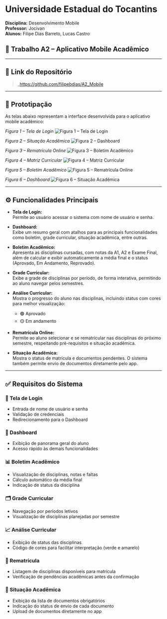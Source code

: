 # Universidade Estadual do Tocantins
**Disciplina:** Desenvolvimento Mobile  
**Professor:** Jocivan  
**Alunos:** Filipe Dias Barreto, Lucas Castro

## 📌 Trabalho A2 – Aplicativo Mobile Acadêmico

---

## 🔗 Link do Repositório
> _https://github.com/filipebdias/A2_Mobile

---

## 🧪 Prototipação

As telas abaixo representam a interface desenvolvida para o aplicativo mobile acadêmico:

*Figura 1 – Tela de Login*
![Figura 1 – Tela de Login](assets/images/imagem1.png)  

*Figura 2 – Situação Acadêmica*
![Figura 2 – Dashboard](assets/images/imagem2.png)  

*Figura 3 – Rematrícula Online*
![Figura 3 – Boletim Acadêmico](assets/images/imagem3.png)  

*Figura 4 – Matriz Curricular*
![Figura 4 – Matriz Curricular](assets/images/imagem4.png)  

*Figura 5 – Boletim Acadêmico*
![Figura 5 – Rematrícula Online](assets/images/imagem5.png)  

*Figura 6 – Dashboard*
![Figura 6 – Situação Acadêmica](assets/images/imagem6.png)  


---

## ⚙️ Funcionalidades Principais

- **Tela de Login:**  
  Permite ao usuário acessar o sistema com nome de usuário e senha. 

- **Dashboard:**  
  Exibe um resumo geral com atalhos para as principais funcionalidades como boletim, grade curricular, situação acadêmica, entre outras.

- **Boletim Acadêmico:**  
  Apresenta as disciplinas cursadas, com notas da A1, A2 e Exame Final, além de calcular e exibir automaticamente a média final e o status (Aprovado, Em Andamento, Reprovado).

- **Grade Curricular:**  
  Exibe a grade de disciplinas por período, de forma interativa, permitindo ao aluno navegar pelos semestres.

- **Análise Curricular:**  
  Mostra o progresso do aluno nas disciplinas, incluindo status com cores para melhor visualização:
    - 🟢 Aprovado
    - 🟡 Em andamento

- **Rematrícula Online:**  
  Permite ao aluno selecionar e se rematricular nas disciplinas do próximo semestre, respeitando pré-requisitos e situação acadêmica.

- **Situação Acadêmica:**  
  Mostra o status de matrícula e documentos pendentes. O sistema também permite envio de documentos diretamente pelo app.

---

## ✅ Requisitos do Sistema

### 🔐 Tela de Login
- Entrada de nome de usuário e senha
- Validação de credenciais
- Redirecionamento para o Dashboard


### 🧭 Dashboard
- Exibição de panorama geral do aluno
- Acesso rápido às demais funcionalidades

### 📊 Boletim Acadêmico
- Visualização de disciplinas, notas e faltas
- Cálculo automático da média final
- Indicação de status da disciplina

### 🗂 Grade Curricular
- Navegação por períodos letivos
- Visualização de disciplinas planejadas por semestre

### 📈 Análise Curricular
- Exibição de status das disciplinas
- Código de cores para facilitar interpretação (verde e amarelo)

### 📌 Rematrícula
- Listagem de disciplinas disponíveis para matrícula
- Verificação de pendências acadêmicas antes da confirmação

### 📄 Situação Acadêmica
- Exibição da lista de documentos obrigatórios
- Indicação do status de envio de cada documento
- Upload de documentos diretamente no app
